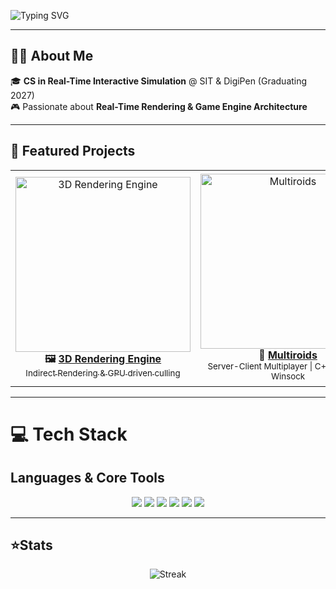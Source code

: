 <!-- Animated Typing Header -->
<p>
  <img src="https://readme-typing-svg.demolab.com?font=Ubuntu+Mono&height=100&size=30&duration=2000&pause=1000&color=000000&center=true&width=900&lines=Hello+there,+I'm+Ridhwan;C%2B%2B+Software+Developer;Graphics+Programming+Enthusiast" alt="Typing SVG"/>
</p>

---

## 👨‍💻 About Me
🎓 **CS in Real-Time Interactive Simulation** @ SIT & DigiPen (Graduating 2027)  
🎮 Passionate about **Real-Time Rendering & Game Engine Architecture**  

---

## 🚀 Featured Projects
<div align="center">
<table>
<tr>
<td width="300px" align="center">
  <a href="https://youtu.be/a17BqnPaCCQ" target="_blank">
    <img src="https://img.youtube.com/vi/a17BqnPaCCQ/0.jpg" width="280px" alt="3D Rendering Engine"/>
  </a>
  <br/>
  <b>🖼️ <a href="https://github.com/RidhwanAfandi/3D-Indirect-Rendering-Engine">3D Rendering Engine </b><br/>
  <sub> Indirect Rendering & GPU driven culling </sub>
</td>

<td width="300px" align="center">
  <a href="https://youtu.be/oOXxqHgNPCw" target="_blank">
    <img src="https://img.youtube.com/vi/oOXxqHgNPCw/0.jpg" width="280px" alt="Multiroids"/>
  </a>
  <br/>
  <b>👾 <a href="https://github.com/RidhwanAfandi/Multiroids">Multiroids</a></b><br/>
  <sub>Server-Client Multiplayer | C++ Engine + Winsock</sub>
</td>

<td width="300px" align="center">
  <a href="https://youtu.be/yKohAGj0Lx8" target="_blank">
    <img src="https://img.youtube.com/vi/yKohAGj0Lx8/0.jpg" width="280px" alt="Jimmy Joe"/>
  </a>
  <br/>
  <b>🎮<a href = "https://github.com/RidhwanAfandi/Jimmy-Joe">Jimmy Joe</b><br/>
  <sub> 2D Local Multiplayer Shooter | C++ Engine </sub>
</td>

<td width="300px" align="center">
  <a href="https://youtu.be/d3-7r0DqKzk" target="_blank">
    <img src="https://img.youtube.com/vi/d3-7r0DqKzk/0.jpg" width="280px" alt="Grabity"/>
  </a>
  <br/>
  <b>🎮 <a href = "https://github.com/RidhwanAfandi/Grabity">Grabity</b><br/>
  <sub> 2D Shooter | C++ Custom ECS Engine + OpenGL </sub>
</td>
</tr>
</table>
</div>

---

# 💻 Tech Stack

## Languages & Core Tools
<p align="center">
  <img src="https://img.shields.io/badge/C-%2300599C.svg?style=for-the-badge&logo=c&logoColor=white" />
  <img src="https://img.shields.io/badge/C++-%2300599C.svg?style=for-the-badge&logo=c%2B%2B&logoColor=white" />
  <img src="https://img.shields.io/badge/C%23-%23239120.svg?style=for-the-badge&logo=c-sharp&logoColor=white" />
  <img src="https://img.shields.io/badge/OpenGL-%23FFFFFF.svg?style=for-the-badge&logo=opengl&logoColor=black" />
  <img src="https://img.shields.io/badge/Git-F05033.svg?style=for-the-badge&logo=git&logoColor=white" />
  <img src="https://img.shields.io/badge/Linux-FCC624?style=for-the-badge&logo=linux&logoColor=black" />
</p>

---

## ⭐Stats

<div align="center">
<img alt="Streak" src="https://streak-stats.demolab.com?user=RidhwanAfandi&theme=transparent&hide_border=true"/>  
</div>

<p align="center">
  <!-- Default GitHub contribution grid appears below README automatically -->
</p>

</div>
